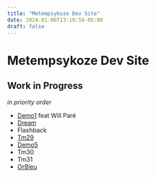 ```yaml
---
title: "Metempsykoze Dev Site"
date: 2024-01-06T13:19:59-05:00
draft: false
---
```


# Metempsykoze Dev Site


## Work in Progress

*in priority order*

- [Demo1](./wip/demo1/) feat Will Paré
- [Dream](./wip/dream/)
- Flashback
- [Tm29](./wip/tm29/)
- [Demo5](./wip/demo5/)
- Tm30
- Tm31
- [OrBleu](./wip/orbleu/)
